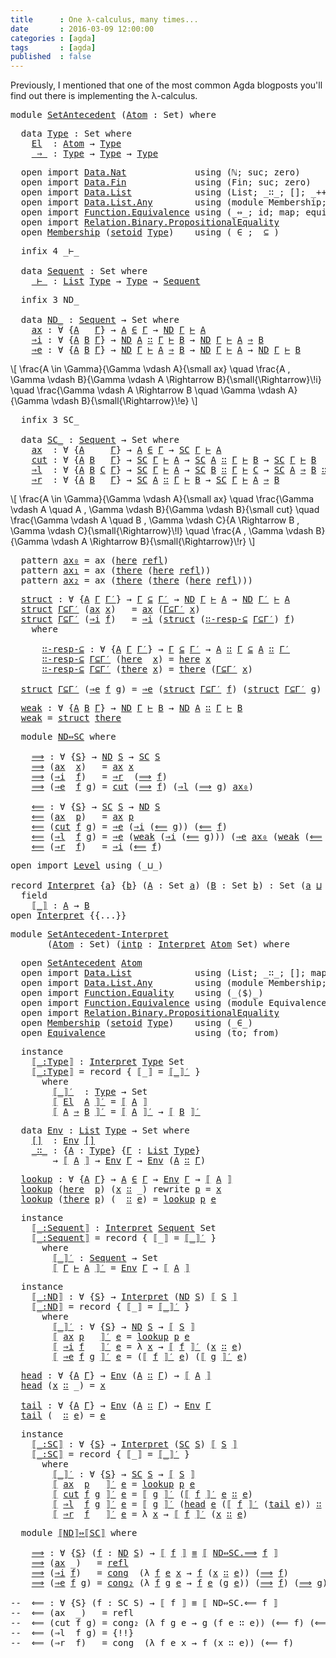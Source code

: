 ```yaml
---
title      : One λ-calculus, many times...
date       : 2016-03-09 12:00:00
categories : [agda]
tags       : [agda]
published  : false
---
```


Previously, I mentioned that one of the most common Agda blogposts
you'll find out there is implementing the λ-calculus.

<div style="display:none;">
<pre class="Agda"><a name="308" class="Keyword">module</a><a name="314"> </a><a name="315" href="#1" class="Module">2016-03-09-one-lambda-calculus,-many-times</a><a name="357"> </a><a name="358" class="Keyword">where</a></pre>
</div>


<pre class="Agda"><a name="397" class="Keyword">module</a><a name="403"> </a><a name="404" href="#404" class="Module">SetAntecedent</a><a name="417"> </a><a name="418" class="Symbol">(</a><a name="419" href="#419" class="Bound">Atom</a><a name="423"> </a><a name="424" class="Symbol">:</a><a name="425"> </a><a name="426" class="PrimitiveType">Set</a><a name="429" class="Symbol">)</a><a name="430"> </a><a name="431" class="Keyword">where</a></pre>

<pre class="Agda">  <a name="464" class="Keyword">data</a><a name="468"> </a><a name="469" href="#315" class="Module">Type</a><a name="473"> </a><a name="474" class="Symbol">:</a><a name="475"> </a><a name="476" class="PrimitiveType">Set</a><a name="479"> </a><a name="480" class="Keyword">where</a><a name="485">
    </a><a name="490" href="#490" class="InductiveConstructor">El</a><a name="492">  </a><a name="494" class="Symbol">:</a><a name="495"> </a><a name="496" href="#419" class="Bound">Atom</a><a name="500"> </a><a name="501" class="Symbol">→</a><a name="502"> </a><a name="503" href="#469" class="Datatype">Type</a><a name="507">
    </a><a name="512" href="#512" class="InductiveConstructor Operator">_⇒_</a><a name="515"> </a><a name="516" class="Symbol">:</a><a name="517"> </a><a name="518" href="#469" class="Datatype">Type</a><a name="522"> </a><a name="523" class="Symbol">→</a><a name="524"> </a><a name="525" href="#469" class="Datatype">Type</a><a name="529"> </a><a name="530" class="Symbol">→</a><a name="531"> </a><a name="532" href="#469" class="Datatype">Type</a></pre>


<pre class="Agda">  <a name="565" class="Keyword">open</a><a name="569"> </a><a name="570" class="Keyword">import</a><a name="576"> </a><a name="577" href="https://agda.github.io/agda-stdlib/Data.Nat.html#1" class="Module" target="_blank">Data.Nat</a><a name="585">             </a><a name="598" class="Keyword">using</a><a name="603"> </a><a name="604" class="Symbol">(</a><a name="605">ℕ</a><a name="606" class="Symbol">;</a><a name="607"> suc</a><a name="611" class="Symbol">;</a><a name="612"> zero</a><a name="617" class="Symbol">)</a><a name="618">
  </a><a name="621" class="Keyword">open</a><a name="625"> </a><a name="626" class="Keyword">import</a><a name="632"> </a><a name="633" href="https://agda.github.io/agda-stdlib/Data.Fin.html#1" class="Module" target="_blank">Data.Fin</a><a name="641">             </a><a name="654" class="Keyword">using</a><a name="659"> </a><a name="660" class="Symbol">(</a><a name="661">Fin</a><a name="664" class="Symbol">;</a><a name="665"> suc</a><a name="669" class="Symbol">;</a><a name="670"> zero</a><a name="675" class="Symbol">)</a><a name="676">
  </a><a name="679" class="Keyword">open</a><a name="683"> </a><a name="684" class="Keyword">import</a><a name="690"> </a><a name="691" href="https://agda.github.io/agda-stdlib/Data.List.html#1" class="Module" target="_blank">Data.List</a><a name="700">            </a><a name="712" class="Keyword">using</a><a name="717"> </a><a name="718" class="Symbol">(</a><a name="719">List</a><a name="723" class="Symbol">;</a><a name="724"> _∷_</a><a name="728" class="Symbol">;</a><a name="729"> []</a><a name="732" class="Symbol">;</a><a name="733"> _++_</a><a name="738" class="Symbol">)</a><a name="739">
  </a><a name="742" class="Keyword">open</a><a name="746"> </a><a name="747" class="Keyword">import</a><a name="753"> </a><a name="754" href="https://agda.github.io/agda-stdlib/Data.List.Any.html#1" class="Module" target="_blank">Data.List.Any</a><a name="767">        </a><a name="775" class="Keyword">using</a><a name="780"> </a><a name="781" class="Symbol">(</a><a name="782" class="Keyword">module</a><a name="788"> Membership</a><a name="799" class="Symbol">;</a><a name="800"> here</a><a name="805" class="Symbol">;</a><a name="806"> there</a><a name="812" class="Symbol">)</a><a name="813">
  </a><a name="816" class="Keyword">open</a><a name="820"> </a><a name="821" class="Keyword">import</a><a name="827"> </a><a name="828" href="https://agda.github.io/agda-stdlib/Function.Equivalence.html#1" class="Module" target="_blank">Function.Equivalence</a><a name="848"> </a><a name="849" class="Keyword">using</a><a name="854"> </a><a name="855" class="Symbol">(</a><a name="856">_⇔_</a><a name="859" class="Symbol">;</a><a name="860"> id</a><a name="863" class="Symbol">;</a><a name="864"> map</a><a name="868" class="Symbol">;</a><a name="869"> equivalence</a><a name="881" class="Symbol">)</a><a name="882">
  </a><a name="885" class="Keyword">open</a><a name="889"> </a><a name="890" class="Keyword">import</a><a name="896"> </a><a name="897" href="https://agda.github.io/agda-stdlib/Relation.Binary.PropositionalEquality.html#1" class="Module" target="_blank">Relation.Binary.PropositionalEquality</a><a name="934">
  </a><a name="937" class="Keyword">open</a><a name="941"> </a><a name="942" href="https://agda.github.io/agda-stdlib/Data.List.Any.html#2298" class="Module" target="_blank">Membership</a><a name="952"> </a><a name="953" class="Symbol">(</a><a name="954" href="https://agda.github.io/agda-stdlib/Relation.Binary.PropositionalEquality.html#1526" class="Function" target="_blank">setoid</a><a name="960"> </a><a name="961" href="#469" class="Datatype">Type</a><a name="965" class="Symbol">)</a><a name="966">    </a><a name="970" class="Keyword">using</a><a name="975"> </a><a name="976" class="Symbol">(</a><a name="977">_∈_</a><a name="980" class="Symbol">;</a><a name="981"> _⊆_</a><a name="985" class="Symbol">)</a></pre>


<pre class="Agda">  <a name="1015" class="Keyword">infix</a><a name="1020"> </a><a name="1021" class="Number">4</a><a name="1022"> _⊢_

  </a><a name="1030" class="Keyword">data</a><a name="1034"> </a><a name="1035" href="#315" class="Module">Sequent</a><a name="1042"> </a><a name="1043" class="Symbol">:</a><a name="1044"> </a><a name="1045" class="PrimitiveType">Set</a><a name="1048"> </a><a name="1049" class="Keyword">where</a><a name="1054">
    </a><a name="1059" href="#1059" class="InductiveConstructor Operator">_⊢_</a><a name="1062"> </a><a name="1063" class="Symbol">:</a><a name="1064"> </a><a name="1065" href="https://agda.github.io/agda-stdlib/Data.List.Base.html#669" class="Datatype" target="_blank">List</a><a name="1069"> </a><a name="1070" href="#469" class="Datatype">Type</a><a name="1074"> </a><a name="1075" class="Symbol">→</a><a name="1076"> </a><a name="1077" href="#469" class="Datatype">Type</a><a name="1081"> </a><a name="1082" class="Symbol">→</a><a name="1083"> </a><a name="1084" href="#1035" class="Datatype">Sequent</a></pre>

<pre class="Agda">  <a name="1119" class="Keyword">infix</a><a name="1124"> </a><a name="1125" class="Number">3</a><a name="1126"> ND_

  </a><a name="1134" class="Keyword">data</a><a name="1138"> </a><a name="1139" href="#315" class="Module">ND_</a><a name="1142"> </a><a name="1143" class="Symbol">:</a><a name="1144"> </a><a name="1145" href="#1035" class="Datatype">Sequent</a><a name="1152"> </a><a name="1153" class="Symbol">→</a><a name="1154"> </a><a name="1155" class="PrimitiveType">Set</a><a name="1158"> </a><a name="1159" class="Keyword">where</a><a name="1164">
    </a><a name="1169" href="#1169" class="InductiveConstructor">ax</a><a name="1171"> </a><a name="1172" class="Symbol">:</a><a name="1173"> </a><a name="1174" class="Symbol">∀</a><a name="1175"> </a><a name="1176" class="Symbol">{</a><a name="1177" href="#1177" class="Bound">A</a><a name="1178">   </a><a name="1181" href="#1181" class="Bound">Γ</a><a name="1182" class="Symbol">}</a><a name="1183"> </a><a name="1184" class="Symbol">→</a><a name="1185"> </a><a name="1186" href="#1177" class="Bound">A</a><a name="1187"> </a><a name="1188" href="https://agda.github.io/agda-stdlib/Data.List.Any.html#2920" class="Function Operator" target="_blank">∈</a><a name="1189"> </a><a name="1190" href="#1181" class="Bound">Γ</a><a name="1191"> </a><a name="1192" class="Symbol">→</a><a name="1193"> </a><a name="1194" href="#1139" class="Datatype Operator">ND</a><a name="1196"> </a><a name="1197" href="#1181" class="Bound">Γ</a><a name="1198"> </a><a name="1199" href="#1059" class="InductiveConstructor Operator">⊢</a><a name="1200"> </a><a name="1201" href="#1177" class="Bound">A</a><a name="1202">
    </a><a name="1207" href="#1207" class="InductiveConstructor">⇒i</a><a name="1209"> </a><a name="1210" class="Symbol">:</a><a name="1211"> </a><a name="1212" class="Symbol">∀</a><a name="1213"> </a><a name="1214" class="Symbol">{</a><a name="1215" href="#1215" class="Bound">A</a><a name="1216"> </a><a name="1217" href="#1217" class="Bound">B</a><a name="1218"> </a><a name="1219" href="#1219" class="Bound">Γ</a><a name="1220" class="Symbol">}</a><a name="1221"> </a><a name="1222" class="Symbol">→</a><a name="1223"> </a><a name="1224" href="#1139" class="Datatype Operator">ND</a><a name="1226"> </a><a name="1227" href="#1215" class="Bound">A</a><a name="1228"> </a><a name="1229" href="https://agda.github.io/agda-stdlib/Data.List.Base.html#721" class="InductiveConstructor Operator" target="_blank">∷</a><a name="1230"> </a><a name="1231" href="#1219" class="Bound">Γ</a><a name="1232"> </a><a name="1233" href="#1059" class="InductiveConstructor Operator">⊢</a><a name="1234"> </a><a name="1235" href="#1217" class="Bound">B</a><a name="1236"> </a><a name="1237" class="Symbol">→</a><a name="1238"> </a><a name="1239" href="#1139" class="Datatype Operator">ND</a><a name="1241"> </a><a name="1242" href="#1219" class="Bound">Γ</a><a name="1243"> </a><a name="1244" href="#1059" class="InductiveConstructor Operator">⊢</a><a name="1245"> </a><a name="1246" href="#1215" class="Bound">A</a><a name="1247"> </a><a name="1248" href="#512" class="InductiveConstructor Operator">⇒</a><a name="1249"> </a><a name="1250" href="#1217" class="Bound">B</a><a name="1251">
    </a><a name="1256" href="#1256" class="InductiveConstructor">⇒e</a><a name="1258"> </a><a name="1259" class="Symbol">:</a><a name="1260"> </a><a name="1261" class="Symbol">∀</a><a name="1262"> </a><a name="1263" class="Symbol">{</a><a name="1264" href="#1264" class="Bound">A</a><a name="1265"> </a><a name="1266" href="#1266" class="Bound">B</a><a name="1267"> </a><a name="1268" href="#1268" class="Bound">Γ</a><a name="1269" class="Symbol">}</a><a name="1270"> </a><a name="1271" class="Symbol">→</a><a name="1272"> </a><a name="1273" href="#1139" class="Datatype Operator">ND</a><a name="1275"> </a><a name="1276" href="#1268" class="Bound">Γ</a><a name="1277"> </a><a name="1278" href="#1059" class="InductiveConstructor Operator">⊢</a><a name="1279"> </a><a name="1280" href="#1264" class="Bound">A</a><a name="1281"> </a><a name="1282" href="#512" class="InductiveConstructor Operator">⇒</a><a name="1283"> </a><a name="1284" href="#1266" class="Bound">B</a><a name="1285"> </a><a name="1286" class="Symbol">→</a><a name="1287"> </a><a name="1288" href="#1139" class="Datatype Operator">ND</a><a name="1290"> </a><a name="1291" href="#1268" class="Bound">Γ</a><a name="1292"> </a><a name="1293" href="#1059" class="InductiveConstructor Operator">⊢</a><a name="1294"> </a><a name="1295" href="#1264" class="Bound">A</a><a name="1296"> </a><a name="1297" class="Symbol">→</a><a name="1298"> </a><a name="1299" href="#1139" class="Datatype Operator">ND</a><a name="1301"> </a><a name="1302" href="#1268" class="Bound">Γ</a><a name="1303"> </a><a name="1304" href="#1059" class="InductiveConstructor Operator">⊢</a><a name="1305"> </a><a name="1306" href="#1266" class="Bound">B</a></pre>

\\[
    \\frac{A \\in \\Gamma}{\\Gamma \\vdash A}{\\small ax}
    \\quad
    \\frac{A , \\Gamma \\vdash B}{\\Gamma \\vdash A \\Rightarrow B}{\\small{\\Rightarrow}\\!i}
    \\quad
    \\frac{\\Gamma \\vdash A \Rightarrow B \\quad \\Gamma \\vdash A}{\\Gamma \\vdash B}{\\small{\\Rightarrow}\\!e}
\\]

<pre class="Agda">  <a name="1634" class="Keyword">infix</a><a name="1639"> </a><a name="1640" class="Number">3</a><a name="1641"> SC_

  </a><a name="1649" class="Keyword">data</a><a name="1653"> </a><a name="1654" href="#315" class="Module">SC_</a><a name="1657"> </a><a name="1658" class="Symbol">:</a><a name="1659"> </a><a name="1660" href="#1035" class="Datatype">Sequent</a><a name="1667"> </a><a name="1668" class="Symbol">→</a><a name="1669"> </a><a name="1670" class="PrimitiveType">Set</a><a name="1673"> </a><a name="1674" class="Keyword">where</a><a name="1679">
    </a><a name="1684" href="#1684" class="InductiveConstructor">ax</a><a name="1686">  </a><a name="1688" class="Symbol">:</a><a name="1689"> </a><a name="1690" class="Symbol">∀</a><a name="1691"> </a><a name="1692" class="Symbol">{</a><a name="1693" href="#1693" class="Bound">A</a><a name="1694">     </a><a name="1699" href="#1699" class="Bound">Γ</a><a name="1700" class="Symbol">}</a><a name="1701"> </a><a name="1702" class="Symbol">→</a><a name="1703"> </a><a name="1704" href="#1693" class="Bound">A</a><a name="1705"> </a><a name="1706" href="https://agda.github.io/agda-stdlib/Data.List.Any.html#2920" class="Function Operator" target="_blank">∈</a><a name="1707"> </a><a name="1708" href="#1699" class="Bound">Γ</a><a name="1709"> </a><a name="1710" class="Symbol">→</a><a name="1711"> </a><a name="1712" href="#1654" class="Datatype Operator">SC</a><a name="1714"> </a><a name="1715" href="#1699" class="Bound">Γ</a><a name="1716"> </a><a name="1717" href="#1059" class="InductiveConstructor Operator">⊢</a><a name="1718"> </a><a name="1719" href="#1693" class="Bound">A</a><a name="1720">
    </a><a name="1725" href="#1725" class="InductiveConstructor">cut</a><a name="1728"> </a><a name="1729" class="Symbol">:</a><a name="1730"> </a><a name="1731" class="Symbol">∀</a><a name="1732"> </a><a name="1733" class="Symbol">{</a><a name="1734" href="#1734" class="Bound">A</a><a name="1735"> </a><a name="1736" href="#1736" class="Bound">B</a><a name="1737">   </a><a name="1740" href="#1740" class="Bound">Γ</a><a name="1741" class="Symbol">}</a><a name="1742"> </a><a name="1743" class="Symbol">→</a><a name="1744"> </a><a name="1745" href="#1654" class="Datatype Operator">SC</a><a name="1747"> </a><a name="1748" href="#1740" class="Bound">Γ</a><a name="1749"> </a><a name="1750" href="#1059" class="InductiveConstructor Operator">⊢</a><a name="1751"> </a><a name="1752" href="#1734" class="Bound">A</a><a name="1753"> </a><a name="1754" class="Symbol">→</a><a name="1755"> </a><a name="1756" href="#1654" class="Datatype Operator">SC</a><a name="1758"> </a><a name="1759" href="#1734" class="Bound">A</a><a name="1760"> </a><a name="1761" href="https://agda.github.io/agda-stdlib/Data.List.Base.html#721" class="InductiveConstructor Operator" target="_blank">∷</a><a name="1762"> </a><a name="1763" href="#1740" class="Bound">Γ</a><a name="1764"> </a><a name="1765" href="#1059" class="InductiveConstructor Operator">⊢</a><a name="1766"> </a><a name="1767" href="#1736" class="Bound">B</a><a name="1768"> </a><a name="1769" class="Symbol">→</a><a name="1770"> </a><a name="1771" href="#1654" class="Datatype Operator">SC</a><a name="1773"> </a><a name="1774" href="#1740" class="Bound">Γ</a><a name="1775"> </a><a name="1776" href="#1059" class="InductiveConstructor Operator">⊢</a><a name="1777"> </a><a name="1778" href="#1736" class="Bound">B</a><a name="1779">
    </a><a name="1784" href="#1784" class="InductiveConstructor">⇒l</a><a name="1786">  </a><a name="1788" class="Symbol">:</a><a name="1789"> </a><a name="1790" class="Symbol">∀</a><a name="1791"> </a><a name="1792" class="Symbol">{</a><a name="1793" href="#1793" class="Bound">A</a><a name="1794"> </a><a name="1795" href="#1795" class="Bound">B</a><a name="1796"> </a><a name="1797" href="#1797" class="Bound">C</a><a name="1798"> </a><a name="1799" href="#1799" class="Bound">Γ</a><a name="1800" class="Symbol">}</a><a name="1801"> </a><a name="1802" class="Symbol">→</a><a name="1803"> </a><a name="1804" href="#1654" class="Datatype Operator">SC</a><a name="1806"> </a><a name="1807" href="#1799" class="Bound">Γ</a><a name="1808"> </a><a name="1809" href="#1059" class="InductiveConstructor Operator">⊢</a><a name="1810"> </a><a name="1811" href="#1793" class="Bound">A</a><a name="1812"> </a><a name="1813" class="Symbol">→</a><a name="1814"> </a><a name="1815" href="#1654" class="Datatype Operator">SC</a><a name="1817"> </a><a name="1818" href="#1795" class="Bound">B</a><a name="1819"> </a><a name="1820" href="https://agda.github.io/agda-stdlib/Data.List.Base.html#721" class="InductiveConstructor Operator" target="_blank">∷</a><a name="1821"> </a><a name="1822" href="#1799" class="Bound">Γ</a><a name="1823"> </a><a name="1824" href="#1059" class="InductiveConstructor Operator">⊢</a><a name="1825"> </a><a name="1826" href="#1797" class="Bound">C</a><a name="1827"> </a><a name="1828" class="Symbol">→</a><a name="1829"> </a><a name="1830" href="#1654" class="Datatype Operator">SC</a><a name="1832"> </a><a name="1833" href="#1793" class="Bound">A</a><a name="1834"> </a><a name="1835" href="#512" class="InductiveConstructor Operator">⇒</a><a name="1836"> </a><a name="1837" href="#1795" class="Bound">B</a><a name="1838"> </a><a name="1839" href="https://agda.github.io/agda-stdlib/Data.List.Base.html#721" class="InductiveConstructor Operator" target="_blank">∷</a><a name="1840"> </a><a name="1841" href="#1799" class="Bound">Γ</a><a name="1842"> </a><a name="1843" href="#1059" class="InductiveConstructor Operator">⊢</a><a name="1844"> </a><a name="1845" href="#1797" class="Bound">C</a><a name="1846">
    </a><a name="1851" href="#1851" class="InductiveConstructor">⇒r</a><a name="1853">  </a><a name="1855" class="Symbol">:</a><a name="1856"> </a><a name="1857" class="Symbol">∀</a><a name="1858"> </a><a name="1859" class="Symbol">{</a><a name="1860" href="#1860" class="Bound">A</a><a name="1861"> </a><a name="1862" href="#1862" class="Bound">B</a><a name="1863">   </a><a name="1866" href="#1866" class="Bound">Γ</a><a name="1867" class="Symbol">}</a><a name="1868"> </a><a name="1869" class="Symbol">→</a><a name="1870"> </a><a name="1871" href="#1654" class="Datatype Operator">SC</a><a name="1873"> </a><a name="1874" href="#1860" class="Bound">A</a><a name="1875"> </a><a name="1876" href="https://agda.github.io/agda-stdlib/Data.List.Base.html#721" class="InductiveConstructor Operator" target="_blank">∷</a><a name="1877"> </a><a name="1878" href="#1866" class="Bound">Γ</a><a name="1879"> </a><a name="1880" href="#1059" class="InductiveConstructor Operator">⊢</a><a name="1881"> </a><a name="1882" href="#1862" class="Bound">B</a><a name="1883"> </a><a name="1884" class="Symbol">→</a><a name="1885"> </a><a name="1886" href="#1654" class="Datatype Operator">SC</a><a name="1888"> </a><a name="1889" href="#1866" class="Bound">Γ</a><a name="1890"> </a><a name="1891" href="#1059" class="InductiveConstructor Operator">⊢</a><a name="1892"> </a><a name="1893" href="#1860" class="Bound">A</a><a name="1894"> </a><a name="1895" href="#512" class="InductiveConstructor Operator">⇒</a><a name="1896"> </a><a name="1897" href="#1862" class="Bound">B</a></pre>

\\[
    \\frac{A \\in \\Gamma}{\\Gamma \\vdash A}{\\small ax}
    \\quad
    \\frac{\\Gamma \\vdash A \\quad A , \\Gamma \\vdash B}{\\Gamma \\vdash B}{\\small cut}
    \\quad
    \\frac{\\Gamma \\vdash A \\quad B , \\Gamma \\vdash C}{A \\Rightarrow  B , \\Gamma \\vdash C}{\\small{\\Rightarrow}\\!l}
    \\quad
    \\frac{A , \\Gamma \\vdash B}{\\Gamma \\vdash A \\Rightarrow B}{\\small{\\Rightarrow}\\!r}
\\]

<pre class="Agda">  <a name="2337" class="Keyword">pattern</a><a name="2344"> </a><a name="2345" href="#2345" class="InductiveConstructor">ax₀</a><a name="2348"> </a><a name="2349" class="Symbol">=</a><a name="2350"> </a><a name="2351" class="InductiveConstructor">ax</a><a name="2353"> </a><a name="2354" class="Symbol">(</a><a name="2355" href="https://agda.github.io/agda-stdlib/Data.List.Any.html#1174" class="InductiveConstructor" target="_blank">here</a><a name="2359"> </a><a name="2360" href="https://agda.github.io/agda-stdlib/Relation.Binary.Core.html#4547" class="InductiveConstructor" target="_blank">refl</a><a name="2364" class="Symbol">)</a><a name="2365">
  </a><a name="2368" class="Keyword">pattern</a><a name="2375"> </a><a name="2376" href="#2376" class="InductiveConstructor">ax₁</a><a name="2379"> </a><a name="2380" class="Symbol">=</a><a name="2381"> </a><a name="2382" class="InductiveConstructor">ax</a><a name="2384"> </a><a name="2385" class="Symbol">(</a><a name="2386" href="https://agda.github.io/agda-stdlib/Data.List.Any.html#1227" class="InductiveConstructor" target="_blank">there</a><a name="2391"> </a><a name="2392" class="Symbol">(</a><a name="2393" href="https://agda.github.io/agda-stdlib/Data.List.Any.html#1174" class="InductiveConstructor" target="_blank">here</a><a name="2397"> </a><a name="2398" href="https://agda.github.io/agda-stdlib/Relation.Binary.Core.html#4547" class="InductiveConstructor" target="_blank">refl</a><a name="2402" class="Symbol">))</a><a name="2404">
  </a><a name="2407" class="Keyword">pattern</a><a name="2414"> </a><a name="2415" href="#2415" class="InductiveConstructor">ax₂</a><a name="2418"> </a><a name="2419" class="Symbol">=</a><a name="2420"> </a><a name="2421" class="InductiveConstructor">ax</a><a name="2423"> </a><a name="2424" class="Symbol">(</a><a name="2425" href="https://agda.github.io/agda-stdlib/Data.List.Any.html#1227" class="InductiveConstructor" target="_blank">there</a><a name="2430"> </a><a name="2431" class="Symbol">(</a><a name="2432" href="https://agda.github.io/agda-stdlib/Data.List.Any.html#1227" class="InductiveConstructor" target="_blank">there</a><a name="2437"> </a><a name="2438" class="Symbol">(</a><a name="2439" href="https://agda.github.io/agda-stdlib/Data.List.Any.html#1174" class="InductiveConstructor" target="_blank">here</a><a name="2443"> </a><a name="2444" href="https://agda.github.io/agda-stdlib/Relation.Binary.Core.html#4547" class="InductiveConstructor" target="_blank">refl</a><a name="2448" class="Symbol">)))</a></pre>

<pre class="Agda">  <a name="2504" href="#2504" class="Function">struct</a><a name="2510"> </a><a name="2511" class="Symbol">:</a><a name="2512"> </a><a name="2513" class="Symbol">∀</a><a name="2514"> </a><a name="2515" class="Symbol">{</a><a name="2516" href="#2516" class="Bound">A</a><a name="2517"> </a><a name="2518" href="#2518" class="Bound">Γ</a><a name="2519"> </a><a name="2520" href="#2520" class="Bound">Γ′</a><a name="2522" class="Symbol">}</a><a name="2523"> </a><a name="2524" class="Symbol">→</a><a name="2525"> </a><a name="2526" href="#2518" class="Bound">Γ</a><a name="2527"> </a><a name="2528" href="https://agda.github.io/agda-stdlib/Data.List.Any.html#3056" class="Function Operator" target="_blank">⊆</a><a name="2529"> </a><a name="2530" href="#2520" class="Bound">Γ′</a><a name="2532"> </a><a name="2533" class="Symbol">→</a><a name="2534"> </a><a name="2535" href="#1139" class="Datatype Operator">ND</a><a name="2537"> </a><a name="2538" href="#2518" class="Bound">Γ</a><a name="2539"> </a><a name="2540" href="#1059" class="InductiveConstructor Operator">⊢</a><a name="2541"> </a><a name="2542" href="#2516" class="Bound">A</a><a name="2543"> </a><a name="2544" class="Symbol">→</a><a name="2545"> </a><a name="2546" href="#1139" class="Datatype Operator">ND</a><a name="2548"> </a><a name="2549" href="#2520" class="Bound">Γ′</a><a name="2551"> </a><a name="2552" href="#1059" class="InductiveConstructor Operator">⊢</a><a name="2553"> </a><a name="2554" href="#2516" class="Bound">A</a><a name="2555">
  </a><a name="2558" href="#2504" class="Function">struct</a><a name="2564"> </a><a name="2565" href="#2565" class="Bound">Γ⊆Γ′</a><a name="2569"> </a><a name="2570" class="Symbol">(</a><a name="2571" href="#1169" class="InductiveConstructor">ax</a><a name="2573"> </a><a name="2574" href="#2574" class="Bound">x</a><a name="2575" class="Symbol">)</a><a name="2576">   </a><a name="2579" class="Symbol">=</a><a name="2580"> </a><a name="2581" href="#1169" class="InductiveConstructor">ax</a><a name="2583"> </a><a name="2584" class="Symbol">(</a><a name="2585" href="#2565" class="Bound">Γ⊆Γ′</a><a name="2589"> </a><a name="2590" href="#2574" class="Bound">x</a><a name="2591" class="Symbol">)</a><a name="2592">
  </a><a name="2595" href="#2504" class="Function">struct</a><a name="2601"> </a><a name="2602" href="#2602" class="Bound">Γ⊆Γ′</a><a name="2606"> </a><a name="2607" class="Symbol">(</a><a name="2608" href="#1207" class="InductiveConstructor">⇒i</a><a name="2610"> </a><a name="2611" href="#2611" class="Bound">f</a><a name="2612" class="Symbol">)</a><a name="2613">   </a><a name="2616" class="Symbol">=</a><a name="2617"> </a><a name="2618" href="#1207" class="InductiveConstructor">⇒i</a><a name="2620"> </a><a name="2621" class="Symbol">(</a><a name="2622" href="#2504" class="Function">struct</a><a name="2628"> </a><a name="2629" class="Symbol">(</a><a name="2630" href="#2665" class="Function">∷-resp-⊆</a><a name="2638"> </a><a name="2639" href="#2602" class="Bound">Γ⊆Γ′</a><a name="2643" class="Symbol">)</a><a name="2644"> </a><a name="2645" href="#2611" class="Bound">f</a><a name="2646" class="Symbol">)</a><a name="2647">
    </a><a name="2652" class="Keyword">where</a><a name="2657">

      </a><a name="2665" href="#2665" class="Function">∷-resp-⊆</a><a name="2673"> </a><a name="2674" class="Symbol">:</a><a name="2675"> </a><a name="2676" class="Symbol">∀</a><a name="2677"> </a><a name="2678" class="Symbol">{</a><a name="2679" href="#2679" class="Bound">A</a><a name="2680"> </a><a name="2681" href="#2681" class="Bound">Γ</a><a name="2682"> </a><a name="2683" href="#2683" class="Bound">Γ′</a><a name="2685" class="Symbol">}</a><a name="2686"> </a><a name="2687" class="Symbol">→</a><a name="2688"> </a><a name="2689" href="#2681" class="Bound">Γ</a><a name="2690"> </a><a name="2691" href="https://agda.github.io/agda-stdlib/Data.List.Any.html#3056" class="Function Operator" target="_blank">⊆</a><a name="2692"> </a><a name="2693" href="#2683" class="Bound">Γ′</a><a name="2695"> </a><a name="2696" class="Symbol">→</a><a name="2697"> </a><a name="2698" href="#2679" class="Bound">A</a><a name="2699"> </a><a name="2700" href="https://agda.github.io/agda-stdlib/Data.List.Base.html#721" class="InductiveConstructor Operator" target="_blank">∷</a><a name="2701"> </a><a name="2702" href="#2681" class="Bound">Γ</a><a name="2703"> </a><a name="2704" href="https://agda.github.io/agda-stdlib/Data.List.Any.html#3056" class="Function Operator" target="_blank">⊆</a><a name="2705"> </a><a name="2706" href="#2679" class="Bound">A</a><a name="2707"> </a><a name="2708" href="https://agda.github.io/agda-stdlib/Data.List.Base.html#721" class="InductiveConstructor Operator" target="_blank">∷</a><a name="2709"> </a><a name="2710" href="#2683" class="Bound">Γ′</a><a name="2712">
      </a><a name="2719" href="#2665" class="Function">∷-resp-⊆</a><a name="2727"> </a><a name="2728" href="#2728" class="Bound">Γ⊆Γ′</a><a name="2732"> </a><a name="2733" class="Symbol">(</a><a name="2734" href="https://agda.github.io/agda-stdlib/Data.List.Any.html#1174" class="InductiveConstructor" target="_blank">here</a><a name="2738">  </a><a name="2740" href="#2740" class="Bound">x</a><a name="2741" class="Symbol">)</a><a name="2742"> </a><a name="2743" class="Symbol">=</a><a name="2744"> </a><a name="2745" href="https://agda.github.io/agda-stdlib/Data.List.Any.html#1174" class="InductiveConstructor" target="_blank">here</a><a name="2749"> </a><a name="2750" href="#2740" class="Bound">x</a><a name="2751">
      </a><a name="2758" href="#2665" class="Function">∷-resp-⊆</a><a name="2766"> </a><a name="2767" href="#2767" class="Bound">Γ⊆Γ′</a><a name="2771"> </a><a name="2772" class="Symbol">(</a><a name="2773" href="https://agda.github.io/agda-stdlib/Data.List.Any.html#1227" class="InductiveConstructor" target="_blank">there</a><a name="2778"> </a><a name="2779" href="#2779" class="Bound">x</a><a name="2780" class="Symbol">)</a><a name="2781"> </a><a name="2782" class="Symbol">=</a><a name="2783"> </a><a name="2784" href="https://agda.github.io/agda-stdlib/Data.List.Any.html#1227" class="InductiveConstructor" target="_blank">there</a><a name="2789"> </a><a name="2790" class="Symbol">(</a><a name="2791" href="#2767" class="Bound">Γ⊆Γ′</a><a name="2795"> </a><a name="2796" href="#2779" class="Bound">x</a><a name="2797" class="Symbol">)</a><a name="2798">

  </a><a name="2802" href="#2504" class="Function">struct</a><a name="2808"> </a><a name="2809" href="#2809" class="Bound">Γ⊆Γ′</a><a name="2813"> </a><a name="2814" class="Symbol">(</a><a name="2815" href="#1256" class="InductiveConstructor">⇒e</a><a name="2817"> </a><a name="2818" href="#2818" class="Bound">f</a><a name="2819"> </a><a name="2820" href="#2820" class="Bound">g</a><a name="2821" class="Symbol">)</a><a name="2822"> </a><a name="2823" class="Symbol">=</a><a name="2824"> </a><a name="2825" href="#1256" class="InductiveConstructor">⇒e</a><a name="2827"> </a><a name="2828" class="Symbol">(</a><a name="2829" href="#2504" class="Function">struct</a><a name="2835"> </a><a name="2836" href="#2809" class="Bound">Γ⊆Γ′</a><a name="2840"> </a><a name="2841" href="#2818" class="Bound">f</a><a name="2842" class="Symbol">)</a><a name="2843"> </a><a name="2844" class="Symbol">(</a><a name="2845" href="#2504" class="Function">struct</a><a name="2851"> </a><a name="2852" href="#2809" class="Bound">Γ⊆Γ′</a><a name="2856"> </a><a name="2857" href="#2820" class="Bound">g</a><a name="2858" class="Symbol">)</a></pre>

<pre class="Agda">  <a name="2887" href="#2887" class="Function">weak</a><a name="2891"> </a><a name="2892" class="Symbol">:</a><a name="2893"> </a><a name="2894" class="Symbol">∀</a><a name="2895"> </a><a name="2896" class="Symbol">{</a><a name="2897" href="#2897" class="Bound">A</a><a name="2898"> </a><a name="2899" href="#2899" class="Bound">B</a><a name="2900"> </a><a name="2901" href="#2901" class="Bound">Γ</a><a name="2902" class="Symbol">}</a><a name="2903"> </a><a name="2904" class="Symbol">→</a><a name="2905"> </a><a name="2906" href="#1139" class="Datatype Operator">ND</a><a name="2908"> </a><a name="2909" href="#2901" class="Bound">Γ</a><a name="2910"> </a><a name="2911" href="#1059" class="InductiveConstructor Operator">⊢</a><a name="2912"> </a><a name="2913" href="#2899" class="Bound">B</a><a name="2914"> </a><a name="2915" class="Symbol">→</a><a name="2916"> </a><a name="2917" href="#1139" class="Datatype Operator">ND</a><a name="2919"> </a><a name="2920" href="#2897" class="Bound">A</a><a name="2921"> </a><a name="2922" href="https://agda.github.io/agda-stdlib/Data.List.Base.html#721" class="InductiveConstructor Operator" target="_blank">∷</a><a name="2923"> </a><a name="2924" href="#2901" class="Bound">Γ</a><a name="2925"> </a><a name="2926" href="#1059" class="InductiveConstructor Operator">⊢</a><a name="2927"> </a><a name="2928" href="#2899" class="Bound">B</a><a name="2929">
  </a><a name="2932" href="#2887" class="Function">weak</a><a name="2936"> </a><a name="2937" class="Symbol">=</a><a name="2938"> </a><a name="2939" href="#2504" class="Function">struct</a><a name="2945"> </a><a name="2946" href="https://agda.github.io/agda-stdlib/Data.List.Any.html#1227" class="InductiveConstructor" target="_blank">there</a></pre>

<pre class="Agda">  <a name="2979" class="Keyword">module</a><a name="2985"> </a><a name="2986" href="#2986" class="Module">ND⇔SC</a><a name="2991"> </a><a name="2992" class="Keyword">where</a><a name="2997">

    </a><a name="3003" href="#3003" class="Function">⟹</a><a name="3004"> </a><a name="3005" class="Symbol">:</a><a name="3006"> </a><a name="3007" class="Symbol">∀</a><a name="3008"> </a><a name="3009" class="Symbol">{</a><a name="3010" href="#3010" class="Bound">S</a><a name="3011" class="Symbol">}</a><a name="3012"> </a><a name="3013" class="Symbol">→</a><a name="3014"> </a><a name="3015" href="#1139" class="Datatype Operator">ND</a><a name="3017"> </a><a name="3018" href="#3010" class="Bound">S</a><a name="3019"> </a><a name="3020" class="Symbol">→</a><a name="3021"> </a><a name="3022" href="#1654" class="Datatype Operator">SC</a><a name="3024"> </a><a name="3025" href="#3010" class="Bound">S</a><a name="3026">
    </a><a name="3031" href="#3003" class="Function">⟹</a><a name="3032"> </a><a name="3033" class="Symbol">(</a><a name="3034" href="#1169" class="InductiveConstructor">ax</a><a name="3036">  </a><a name="3038" href="#3038" class="Bound">x</a><a name="3039" class="Symbol">)</a><a name="3040">   </a><a name="3043" class="Symbol">=</a><a name="3044"> </a><a name="3045" href="#1684" class="InductiveConstructor">ax</a><a name="3047"> </a><a name="3048" href="#3038" class="Bound">x</a><a name="3049">
    </a><a name="3054" href="#3003" class="Function">⟹</a><a name="3055"> </a><a name="3056" class="Symbol">(</a><a name="3057" href="#1207" class="InductiveConstructor">⇒i</a><a name="3059">  </a><a name="3061" href="#3061" class="Bound">f</a><a name="3062" class="Symbol">)</a><a name="3063">   </a><a name="3066" class="Symbol">=</a><a name="3067"> </a><a name="3068" href="#1851" class="InductiveConstructor">⇒r</a><a name="3070">  </a><a name="3072" class="Symbol">(</a><a name="3073" href="#3003" class="Function">⟹</a><a name="3074"> </a><a name="3075" href="#3061" class="Bound">f</a><a name="3076" class="Symbol">)</a><a name="3077">
    </a><a name="3082" href="#3003" class="Function">⟹</a><a name="3083"> </a><a name="3084" class="Symbol">(</a><a name="3085" href="#1256" class="InductiveConstructor">⇒e</a><a name="3087">  </a><a name="3089" href="#3089" class="Bound">f</a><a name="3090"> </a><a name="3091" href="#3091" class="Bound">g</a><a name="3092" class="Symbol">)</a><a name="3093"> </a><a name="3094" class="Symbol">=</a><a name="3095"> </a><a name="3096" href="#1725" class="InductiveConstructor">cut</a><a name="3099"> </a><a name="3100" class="Symbol">(</a><a name="3101" href="#3003" class="Function">⟹</a><a name="3102"> </a><a name="3103" href="#3089" class="Bound">f</a><a name="3104" class="Symbol">)</a><a name="3105"> </a><a name="3106" class="Symbol">(</a><a name="3107" href="#1784" class="InductiveConstructor">⇒l</a><a name="3109"> </a><a name="3110" class="Symbol">(</a><a name="3111" href="#3003" class="Function">⟹</a><a name="3112"> </a><a name="3113" href="#3091" class="Bound">g</a><a name="3114" class="Symbol">)</a><a name="3115"> </a><a name="3116" href="#2345" class="InductiveConstructor">ax₀</a><a name="3119" class="Symbol">)</a><a name="3120">

    </a><a name="3126" href="#3126" class="Function">⟸</a><a name="3127"> </a><a name="3128" class="Symbol">:</a><a name="3129"> </a><a name="3130" class="Symbol">∀</a><a name="3131"> </a><a name="3132" class="Symbol">{</a><a name="3133" href="#3133" class="Bound">S</a><a name="3134" class="Symbol">}</a><a name="3135"> </a><a name="3136" class="Symbol">→</a><a name="3137"> </a><a name="3138" href="#1654" class="Datatype Operator">SC</a><a name="3140"> </a><a name="3141" href="#3133" class="Bound">S</a><a name="3142"> </a><a name="3143" class="Symbol">→</a><a name="3144"> </a><a name="3145" href="#1139" class="Datatype Operator">ND</a><a name="3147"> </a><a name="3148" href="#3133" class="Bound">S</a><a name="3149">
    </a><a name="3154" href="#3126" class="Function">⟸</a><a name="3155"> </a><a name="3156" class="Symbol">(</a><a name="3157" href="#1684" class="InductiveConstructor">ax</a><a name="3159">  </a><a name="3161" href="#3161" class="Bound">p</a><a name="3162" class="Symbol">)</a><a name="3163">   </a><a name="3166" class="Symbol">=</a><a name="3167"> </a><a name="3168" href="#1169" class="InductiveConstructor">ax</a><a name="3170"> </a><a name="3171" href="#3161" class="Bound">p</a><a name="3172">
    </a><a name="3177" href="#3126" class="Function">⟸</a><a name="3178"> </a><a name="3179" class="Symbol">(</a><a name="3180" href="#1725" class="InductiveConstructor">cut</a><a name="3183"> </a><a name="3184" href="#3184" class="Bound">f</a><a name="3185"> </a><a name="3186" href="#3186" class="Bound">g</a><a name="3187" class="Symbol">)</a><a name="3188"> </a><a name="3189" class="Symbol">=</a><a name="3190"> </a><a name="3191" href="#1256" class="InductiveConstructor">⇒e</a><a name="3193"> </a><a name="3194" class="Symbol">(</a><a name="3195" href="#1207" class="InductiveConstructor">⇒i</a><a name="3197"> </a><a name="3198" class="Symbol">(</a><a name="3199" href="#3126" class="Function">⟸</a><a name="3200"> </a><a name="3201" href="#3186" class="Bound">g</a><a name="3202" class="Symbol">))</a><a name="3204"> </a><a name="3205" class="Symbol">(</a><a name="3206" href="#3126" class="Function">⟸</a><a name="3207"> </a><a name="3208" href="#3184" class="Bound">f</a><a name="3209" class="Symbol">)</a><a name="3210">
    </a><a name="3215" href="#3126" class="Function">⟸</a><a name="3216"> </a><a name="3217" class="Symbol">(</a><a name="3218" href="#1784" class="InductiveConstructor">⇒l</a><a name="3220">  </a><a name="3222" href="#3222" class="Bound">f</a><a name="3223"> </a><a name="3224" href="#3224" class="Bound">g</a><a name="3225" class="Symbol">)</a><a name="3226"> </a><a name="3227" class="Symbol">=</a><a name="3228"> </a><a name="3229" href="#1256" class="InductiveConstructor">⇒e</a><a name="3231"> </a><a name="3232" class="Symbol">(</a><a name="3233" href="#2887" class="Function">weak</a><a name="3237"> </a><a name="3238" class="Symbol">(</a><a name="3239" href="#1207" class="InductiveConstructor">⇒i</a><a name="3241"> </a><a name="3242" class="Symbol">(</a><a name="3243" href="#3126" class="Function">⟸</a><a name="3244"> </a><a name="3245" href="#3224" class="Bound">g</a><a name="3246" class="Symbol">)))</a><a name="3249"> </a><a name="3250" class="Symbol">(</a><a name="3251" href="#1256" class="InductiveConstructor">⇒e</a><a name="3253"> </a><a name="3254" href="#2345" class="InductiveConstructor">ax₀</a><a name="3257"> </a><a name="3258" class="Symbol">(</a><a name="3259" href="#2887" class="Function">weak</a><a name="3263"> </a><a name="3264" class="Symbol">(</a><a name="3265" href="#3126" class="Function">⟸</a><a name="3266"> </a><a name="3267" href="#3222" class="Bound">f</a><a name="3268" class="Symbol">)))</a><a name="3271">
    </a><a name="3276" href="#3126" class="Function">⟸</a><a name="3277"> </a><a name="3278" class="Symbol">(</a><a name="3279" href="#1851" class="InductiveConstructor">⇒r</a><a name="3281">  </a><a name="3283" href="#3283" class="Bound">f</a><a name="3284" class="Symbol">)</a><a name="3285">   </a><a name="3288" class="Symbol">=</a><a name="3289"> </a><a name="3290" href="#1207" class="InductiveConstructor">⇒i</a><a name="3292"> </a><a name="3293" class="Symbol">(</a><a name="3294" href="#3126" class="Function">⟸</a><a name="3295"> </a><a name="3296" href="#3283" class="Bound">f</a><a name="3297" class="Symbol">)</a></pre>

<pre class="Agda"><a name="3324" class="Keyword">open</a><a name="3328"> </a><a name="3329" class="Keyword">import</a><a name="3335"> </a><a name="3336" href="https://agda.github.io/agda-stdlib/Level.html#1" class="Module" target="_blank">Level</a><a name="3341"> </a><a name="3342" class="Keyword">using</a><a name="3347"> </a><a name="3348" class="Symbol">(</a><a name="3349">_⊔_</a><a name="3352" class="Symbol">)</a><a name="3353">

</a><a name="3355" class="Keyword">record</a><a name="3361"> </a><a name="3362" href="#3362" class="Record">Interpret</a><a name="3371"> </a><a name="3372" class="Symbol">{</a><a name="3373" href="#3373" class="Bound">a</a><a name="3374" class="Symbol">}</a><a name="3375"> </a><a name="3376" class="Symbol">{</a><a name="3377" href="#3377" class="Bound">b</a><a name="3378" class="Symbol">}</a><a name="3379"> </a><a name="3380" class="Symbol">(</a><a name="3381" href="#3381" class="Bound">A</a><a name="3382"> </a><a name="3383" class="Symbol">:</a><a name="3384"> </a><a name="3385" class="PrimitiveType">Set</a><a name="3388"> </a><a name="3389" href="#3373" class="Bound">a</a><a name="3390" class="Symbol">)</a><a name="3391"> </a><a name="3392" class="Symbol">(</a><a name="3393" href="#3393" class="Bound">B</a><a name="3394"> </a><a name="3395" class="Symbol">:</a><a name="3396"> </a><a name="3397" class="PrimitiveType">Set</a><a name="3400"> </a><a name="3401" href="#3377" class="Bound">b</a><a name="3402" class="Symbol">)</a><a name="3403"> </a><a name="3404" class="Symbol">:</a><a name="3405"> </a><a name="3406" class="PrimitiveType">Set</a><a name="3409"> </a><a name="3410" class="Symbol">(</a><a name="3411" href="#3373" class="Bound">a</a><a name="3412"> </a><a name="3413" href="https://agda.github.io/agda-stdlib/Agda.Primitive.html#626" class="Primitive Operator" target="_blank">⊔</a><a name="3414"> </a><a name="3415" href="#3377" class="Bound">b</a><a name="3416" class="Symbol">)</a><a name="3417"> </a><a name="3418" class="Keyword">where</a><a name="3423">
  </a><a name="3426" class="Keyword">field</a><a name="3431">
    </a><a name="3436" href="#3436" class="Field Operator">⟦_⟧</a><a name="3439"> </a><a name="3440" class="Symbol">:</a><a name="3441"> </a><a name="3442" href="#3381" class="Bound">A</a><a name="3443"> </a><a name="3444" class="Symbol">→</a><a name="3445"> </a><a name="3446" href="#3393" class="Bound">B</a><a name="3447">
</a><a name="3448" class="Keyword">open</a><a name="3452"> </a><a name="3453" href="#3362" class="Module">Interpret</a><a name="3462"> </a><a name="3463" class="Symbol">{{...}}</a></pre>

<pre class="Agda"><a name="3496" class="Keyword">module</a><a name="3502"> </a><a name="3503" href="#3503" class="Module">SetAntecedent-Interpret</a><a name="3526">
       </a><a name="3534" class="Symbol">(</a><a name="3535" href="#3535" class="Bound">Atom</a><a name="3539"> </a><a name="3540" class="Symbol">:</a><a name="3541"> </a><a name="3542" class="PrimitiveType">Set</a><a name="3545" class="Symbol">)</a><a name="3546"> </a><a name="3547" class="Symbol">(</a><a name="3548" href="#3548" class="Bound">intp</a><a name="3552"> </a><a name="3553" class="Symbol">:</a><a name="3554"> </a><a name="3555" href="#3362" class="Record">Interpret</a><a name="3564"> </a><a name="3565" href="#3535" class="Bound">Atom</a><a name="3569"> </a><a name="3570" class="PrimitiveType">Set</a><a name="3573" class="Symbol">)</a><a name="3574"> </a><a name="3575" class="Keyword">where</a></pre>

<pre class="Agda">  <a name="3608" class="Keyword">open</a><a name="3612"> </a><a name="3613" href="#404" class="Module">SetAntecedent</a><a name="3626"> </a><a name="3627" href="#3535" class="Bound">Atom</a><a name="3631">
  </a><a name="3634" class="Keyword">open</a><a name="3638"> </a><a name="3639" class="Keyword">import</a><a name="3645"> </a><a name="3646" href="https://agda.github.io/agda-stdlib/Data.List.html#1" class="Module" target="_blank">Data.List</a><a name="3655">            </a><a name="3667" class="Keyword">using</a><a name="3672"> </a><a name="3673" class="Symbol">(</a><a name="3674">List</a><a name="3678" class="Symbol">;</a><a name="3679"> _∷_</a><a name="3683" class="Symbol">;</a><a name="3684"> []</a><a name="3687" class="Symbol">;</a><a name="3688"> map</a><a name="3692" class="Symbol">)</a><a name="3693">
  </a><a name="3696" class="Keyword">open</a><a name="3700"> </a><a name="3701" class="Keyword">import</a><a name="3707"> </a><a name="3708" href="https://agda.github.io/agda-stdlib/Data.List.Any.html#1" class="Module" target="_blank">Data.List.Any</a><a name="3721">        </a><a name="3729" class="Keyword">using</a><a name="3734"> </a><a name="3735" class="Symbol">(</a><a name="3736" class="Keyword">module</a><a name="3742"> Membership</a><a name="3753" class="Symbol">;</a><a name="3754"> here</a><a name="3759" class="Symbol">;</a><a name="3760"> there</a><a name="3766" class="Symbol">)</a><a name="3767">
  </a><a name="3770" class="Keyword">open</a><a name="3774"> </a><a name="3775" class="Keyword">import</a><a name="3781"> </a><a name="3782" href="https://agda.github.io/agda-stdlib/Function.Equality.html#1" class="Module" target="_blank">Function.Equality</a><a name="3799">    </a><a name="3803" class="Keyword">using</a><a name="3808"> </a><a name="3809" class="Symbol">(</a><a name="3810">_⟨$⟩_</a><a name="3815" class="Symbol">)</a><a name="3816">
  </a><a name="3819" class="Keyword">open</a><a name="3823"> </a><a name="3824" class="Keyword">import</a><a name="3830"> </a><a name="3831" href="https://agda.github.io/agda-stdlib/Function.Equivalence.html#1" class="Module" target="_blank">Function.Equivalence</a><a name="3851"> </a><a name="3852" class="Keyword">using</a><a name="3857"> </a><a name="3858" class="Symbol">(</a><a name="3859" class="Keyword">module</a><a name="3865"> Equivalence</a><a name="3877" class="Symbol">)</a><a name="3878">
  </a><a name="3881" class="Keyword">open</a><a name="3885"> </a><a name="3886" class="Keyword">import</a><a name="3892"> </a><a name="3893" href="https://agda.github.io/agda-stdlib/Relation.Binary.PropositionalEquality.html#1" class="Module" target="_blank">Relation.Binary.PropositionalEquality</a><a name="3930">
  </a><a name="3933" class="Keyword">open</a><a name="3937"> </a><a name="3938" href="https://agda.github.io/agda-stdlib/Data.List.Any.html#2298" class="Module" target="_blank">Membership</a><a name="3948"> </a><a name="3949" class="Symbol">(</a><a name="3950" href="https://agda.github.io/agda-stdlib/Relation.Binary.PropositionalEquality.html#1526" class="Function" target="_blank">setoid</a><a name="3956"> </a><a name="3957" href="#469" class="Datatype">Type</a><a name="3961" class="Symbol">)</a><a name="3962">    </a><a name="3966" class="Keyword">using</a><a name="3971"> </a><a name="3972" class="Symbol">(</a><a name="3973">_∈_</a><a name="3976" class="Symbol">)</a><a name="3977">
  </a><a name="3980" class="Keyword">open</a><a name="3984"> </a><a name="3985" href="https://agda.github.io/agda-stdlib/Function.Equivalence.html#488" class="Module" target="_blank">Equivalence</a><a name="3996">                 </a><a name="4013" class="Keyword">using</a><a name="4018"> </a><a name="4019" class="Symbol">(</a><a name="4020">to</a><a name="4022" class="Symbol">;</a><a name="4023"> from</a><a name="4028" class="Symbol">)</a></pre>

<pre class="Agda">  <a name="4057" class="Keyword">instance</a><a name="4065">
    </a><a name="4070" href="#4070" class="Function Operator">⟦_:Type⟧</a><a name="4078"> </a><a name="4079" class="Symbol">:</a><a name="4080"> </a><a name="4081" href="#3362" class="Record">Interpret</a><a name="4090"> </a><a name="4091" href="#469" class="Datatype">Type</a><a name="4095"> </a><a name="4096" class="PrimitiveType">Set</a><a name="4099">
    </a><a name="4104" href="#4070" class="Function Operator">⟦_:Type⟧</a><a name="4112"> </a><a name="4113" class="Symbol">=</a><a name="4114"> </a><a name="4115" class="Keyword">record</a><a name="4121"> </a><a name="4122" class="Symbol">{</a><a name="4123"> </a><a name="4124" class="Field Operator">⟦_⟧</a><a name="4127"> </a><a name="4128" class="Symbol">=</a><a name="4129"> </a><a name="4130" href="#4157" class="Function Operator">⟦_⟧′</a><a name="4134"> </a><a name="4135" class="Symbol">}</a><a name="4136">
      </a><a name="4143" class="Keyword">where</a><a name="4148">
        </a><a name="4157" href="#4157" class="Function Operator">⟦_⟧′</a><a name="4161">  </a><a name="4163" class="Symbol">:</a><a name="4164"> </a><a name="4165" href="#469" class="Datatype">Type</a><a name="4169"> </a><a name="4170" class="Symbol">→</a><a name="4171"> </a><a name="4172" class="PrimitiveType">Set</a><a name="4175">
        </a><a name="4184" href="#4157" class="Function Operator">⟦</a><a name="4185"> </a><a name="4186" href="#490" class="InductiveConstructor">El</a><a name="4188">  </a><a name="4190" href="#4190" class="Bound">A</a><a name="4191"> </a><a name="4192" href="#4157" class="Function Operator">⟧′</a><a name="4194"> </a><a name="4195" class="Symbol">=</a><a name="4196"> </a><a name="4197" href="#3436" class="Field Operator">⟦</a><a name="4198"> </a><a name="4199" href="#4190" class="Bound">A</a><a name="4200"> </a><a name="4201" href="#3436" class="Field Operator">⟧</a><a name="4202">
        </a><a name="4211" href="#4157" class="Function Operator">⟦</a><a name="4212"> </a><a name="4213" href="#4213" class="Bound">A</a><a name="4214"> </a><a name="4215" href="#512" class="InductiveConstructor Operator">⇒</a><a name="4216"> </a><a name="4217" href="#4217" class="Bound">B</a><a name="4218"> </a><a name="4219" href="#4157" class="Function Operator">⟧′</a><a name="4221"> </a><a name="4222" class="Symbol">=</a><a name="4223"> </a><a name="4224" href="#4157" class="Function Operator">⟦</a><a name="4225"> </a><a name="4226" href="#4213" class="Bound">A</a><a name="4227"> </a><a name="4228" href="#4157" class="Function Operator">⟧′</a><a name="4230"> </a><a name="4231" class="Symbol">→</a><a name="4232"> </a><a name="4233" href="#4157" class="Function Operator">⟦</a><a name="4234"> </a><a name="4235" href="#4217" class="Bound">B</a><a name="4236"> </a><a name="4237" href="#4157" class="Function Operator">⟧′</a></pre>

<pre class="Agda">  <a name="4267" class="Keyword">data</a><a name="4271"> </a><a name="4272" href="#4272" class="Datatype">Env</a><a name="4275"> </a><a name="4276" class="Symbol">:</a><a name="4277"> </a><a name="4278" href="https://agda.github.io/agda-stdlib/Data.List.Base.html#669" class="Datatype" target="_blank">List</a><a name="4282"> </a><a name="4283" href="#469" class="Datatype">Type</a><a name="4287"> </a><a name="4288" class="Symbol">→</a><a name="4289"> </a><a name="4290" class="PrimitiveType">Set</a><a name="4293"> </a><a name="4294" class="Keyword">where</a><a name="4299">
    </a><a name="4304" href="#4304" class="InductiveConstructor">[]</a><a name="4306">  </a><a name="4308" class="Symbol">:</a><a name="4309"> </a><a name="4310" href="#4272" class="Datatype">Env</a><a name="4313"> </a><a name="4314" href="https://agda.github.io/agda-stdlib/Data.List.Base.html#706" class="InductiveConstructor" target="_blank">[]</a><a name="4316">
    </a><a name="4321" href="#4321" class="InductiveConstructor Operator">_∷_</a><a name="4324"> </a><a name="4325" class="Symbol">:</a><a name="4326"> </a><a name="4327" class="Symbol">{</a><a name="4328" href="#4328" class="Bound">A</a><a name="4329"> </a><a name="4330" class="Symbol">:</a><a name="4331"> </a><a name="4332" href="#469" class="Datatype">Type</a><a name="4336" class="Symbol">}</a><a name="4337"> </a><a name="4338" class="Symbol">{</a><a name="4339" href="#4339" class="Bound">Γ</a><a name="4340"> </a><a name="4341" class="Symbol">:</a><a name="4342"> </a><a name="4343" href="https://agda.github.io/agda-stdlib/Data.List.Base.html#669" class="Datatype" target="_blank">List</a><a name="4347"> </a><a name="4348" href="#469" class="Datatype">Type</a><a name="4352" class="Symbol">}</a><a name="4353">
        </a><a name="4362" class="Symbol">→</a><a name="4363"> </a><a name="4364" href="#3436" class="Field Operator">⟦</a><a name="4365"> </a><a name="4366" href="#4328" class="Bound">A</a><a name="4367"> </a><a name="4368" href="#3436" class="Field Operator">⟧</a><a name="4369"> </a><a name="4370" class="Symbol">→</a><a name="4371"> </a><a name="4372" href="#4272" class="Datatype">Env</a><a name="4375"> </a><a name="4376" href="#4339" class="Bound">Γ</a><a name="4377"> </a><a name="4378" class="Symbol">→</a><a name="4379"> </a><a name="4380" href="#4272" class="Datatype">Env</a><a name="4383"> </a><a name="4384" class="Symbol">(</a><a name="4385" href="#4328" class="Bound">A</a><a name="4386"> </a><a name="4387" href="https://agda.github.io/agda-stdlib/Data.List.Base.html#721" class="InductiveConstructor Operator" target="_blank">∷</a><a name="4388"> </a><a name="4389" href="#4339" class="Bound">Γ</a><a name="4390" class="Symbol">)</a></pre>

<pre class="Agda">  <a name="4419" href="#4419" class="Function">lookup</a><a name="4425"> </a><a name="4426" class="Symbol">:</a><a name="4427"> </a><a name="4428" class="Symbol">∀</a><a name="4429"> </a><a name="4430" class="Symbol">{</a><a name="4431" href="#4431" class="Bound">A</a><a name="4432"> </a><a name="4433" href="#4433" class="Bound">Γ</a><a name="4434" class="Symbol">}</a><a name="4435"> </a><a name="4436" class="Symbol">→</a><a name="4437"> </a><a name="4438" href="#4431" class="Bound">A</a><a name="4439"> </a><a name="4440" href="https://agda.github.io/agda-stdlib/Data.List.Any.html#2920" class="Function Operator" target="_blank">∈</a><a name="4441"> </a><a name="4442" href="#4433" class="Bound">Γ</a><a name="4443"> </a><a name="4444" class="Symbol">→</a><a name="4445"> </a><a name="4446" href="#4272" class="Datatype">Env</a><a name="4449"> </a><a name="4450" href="#4433" class="Bound">Γ</a><a name="4451"> </a><a name="4452" class="Symbol">→</a><a name="4453"> </a><a name="4454" href="#3436" class="Field Operator">⟦</a><a name="4455"> </a><a name="4456" href="#4431" class="Bound">A</a><a name="4457"> </a><a name="4458" href="#3436" class="Field Operator">⟧</a><a name="4459">
  </a><a name="4462" href="#4419" class="Function">lookup</a><a name="4468"> </a><a name="4469" class="Symbol">(</a><a name="4470" href="https://agda.github.io/agda-stdlib/Data.List.Any.html#1174" class="InductiveConstructor" target="_blank">here</a><a name="4474">  </a><a name="4476" href="#4476" class="Bound">p</a><a name="4477" class="Symbol">)</a><a name="4478"> </a><a name="4479" class="Symbol">(</a><a name="4480" href="#4480" class="Bound">x</a><a name="4481"> </a><a name="4482" href="#4321" class="InductiveConstructor Operator">∷</a><a name="4483"> </a><a name="4484" class="Symbol">_)</a><a name="4486"> </a><a name="4487" class="Keyword">rewrite</a><a name="4494"> </a><a name="4495" href="#4476" class="Bound">p</a><a name="4496"> </a><a name="4497" class="Symbol">=</a><a name="4498"> </a><a name="4499" href="#4480" class="Bound">x</a><a name="4500">
  </a><a name="4503" href="#4419" class="Function">lookup</a><a name="4509"> </a><a name="4510" class="Symbol">(</a><a name="4511" href="https://agda.github.io/agda-stdlib/Data.List.Any.html#1227" class="InductiveConstructor" target="_blank">there</a><a name="4516"> </a><a name="4517" href="#4517" class="Bound">p</a><a name="4518" class="Symbol">)</a><a name="4519"> </a><a name="4520" class="Symbol">(_</a><a name="4522"> </a><a name="4523" href="#4321" class="InductiveConstructor Operator">∷</a><a name="4524"> </a><a name="4525" href="#4525" class="Bound">e</a><a name="4526" class="Symbol">)</a><a name="4527"> </a><a name="4528" class="Symbol">=</a><a name="4529"> </a><a name="4530" href="#4419" class="Function">lookup</a><a name="4536"> </a><a name="4537" href="#4517" class="Bound">p</a><a name="4538"> </a><a name="4539" href="#4525" class="Bound">e</a></pre>

<pre class="Agda">  <a name="4568" class="Keyword">instance</a><a name="4576">
    </a><a name="4581" href="#4581" class="Function Operator">⟦_:Sequent⟧</a><a name="4592"> </a><a name="4593" class="Symbol">:</a><a name="4594"> </a><a name="4595" href="#3362" class="Record">Interpret</a><a name="4604"> </a><a name="4605" href="#1035" class="Datatype">Sequent</a><a name="4612"> </a><a name="4613" class="PrimitiveType">Set</a><a name="4616">
    </a><a name="4621" href="#4581" class="Function Operator">⟦_:Sequent⟧</a><a name="4632"> </a><a name="4633" class="Symbol">=</a><a name="4634"> </a><a name="4635" class="Keyword">record</a><a name="4641"> </a><a name="4642" class="Symbol">{</a><a name="4643"> </a><a name="4644" class="Field Operator">⟦_⟧</a><a name="4647"> </a><a name="4648" class="Symbol">=</a><a name="4649"> </a><a name="4650" href="#4677" class="Function Operator">⟦_⟧′</a><a name="4654"> </a><a name="4655" class="Symbol">}</a><a name="4656">
      </a><a name="4663" class="Keyword">where</a><a name="4668">
        </a><a name="4677" href="#4677" class="Function Operator">⟦_⟧′</a><a name="4681"> </a><a name="4682" class="Symbol">:</a><a name="4683"> </a><a name="4684" href="#1035" class="Datatype">Sequent</a><a name="4691"> </a><a name="4692" class="Symbol">→</a><a name="4693"> </a><a name="4694" class="PrimitiveType">Set</a><a name="4697">
        </a><a name="4706" href="#4677" class="Function Operator">⟦</a><a name="4707"> </a><a name="4708" href="#4708" class="Bound">Γ</a><a name="4709"> </a><a name="4710" href="#1059" class="InductiveConstructor Operator">⊢</a><a name="4711"> </a><a name="4712" href="#4712" class="Bound">A</a><a name="4713"> </a><a name="4714" href="#4677" class="Function Operator">⟧′</a><a name="4716"> </a><a name="4717" class="Symbol">=</a><a name="4718"> </a><a name="4719" href="#4272" class="Datatype">Env</a><a name="4722"> </a><a name="4723" href="#4708" class="Bound">Γ</a><a name="4724"> </a><a name="4725" class="Symbol">→</a><a name="4726"> </a><a name="4727" href="#3436" class="Field Operator">⟦</a><a name="4728"> </a><a name="4729" href="#4712" class="Bound">A</a><a name="4730"> </a><a name="4731" href="#3436" class="Field Operator">⟧</a></pre>

<pre class="Agda">  <a name="4760" class="Keyword">instance</a><a name="4768">
    </a><a name="4773" href="#4773" class="Function Operator">⟦_:ND⟧</a><a name="4779"> </a><a name="4780" class="Symbol">:</a><a name="4781"> </a><a name="4782" class="Symbol">∀</a><a name="4783"> </a><a name="4784" class="Symbol">{</a><a name="4785" href="#4785" class="Bound">S</a><a name="4786" class="Symbol">}</a><a name="4787"> </a><a name="4788" class="Symbol">→</a><a name="4789"> </a><a name="4790" href="#3362" class="Record">Interpret</a><a name="4799"> </a><a name="4800" class="Symbol">(</a><a name="4801" href="#1139" class="Datatype Operator">ND</a><a name="4803"> </a><a name="4804" href="#4785" class="Bound">S</a><a name="4805" class="Symbol">)</a><a name="4806"> </a><a name="4807" href="#3436" class="Field Operator">⟦</a><a name="4808"> </a><a name="4809" href="#4785" class="Bound">S</a><a name="4810"> </a><a name="4811" href="#3436" class="Field Operator">⟧</a><a name="4812">
    </a><a name="4817" href="#4773" class="Function Operator">⟦_:ND⟧</a><a name="4823"> </a><a name="4824" class="Symbol">=</a><a name="4825"> </a><a name="4826" class="Keyword">record</a><a name="4832"> </a><a name="4833" class="Symbol">{</a><a name="4834"> </a><a name="4835" class="Field Operator">⟦_⟧</a><a name="4838"> </a><a name="4839" class="Symbol">=</a><a name="4840"> </a><a name="4841" href="#4868" class="Function Operator">⟦_⟧′</a><a name="4845"> </a><a name="4846" class="Symbol">}</a><a name="4847">
      </a><a name="4854" class="Keyword">where</a><a name="4859">
        </a><a name="4868" href="#4868" class="Function Operator">⟦_⟧′</a><a name="4872"> </a><a name="4873" class="Symbol">:</a><a name="4874"> </a><a name="4875" class="Symbol">∀</a><a name="4876"> </a><a name="4877" class="Symbol">{</a><a name="4878" href="#4878" class="Bound">S</a><a name="4879" class="Symbol">}</a><a name="4880"> </a><a name="4881" class="Symbol">→</a><a name="4882"> </a><a name="4883" href="#1139" class="Datatype Operator">ND</a><a name="4885"> </a><a name="4886" href="#4878" class="Bound">S</a><a name="4887"> </a><a name="4888" class="Symbol">→</a><a name="4889"> </a><a name="4890" href="#3436" class="Field Operator">⟦</a><a name="4891"> </a><a name="4892" href="#4878" class="Bound">S</a><a name="4893"> </a><a name="4894" href="#3436" class="Field Operator">⟧</a><a name="4895">
        </a><a name="4904" href="#4868" class="Function Operator">⟦</a><a name="4905"> </a><a name="4906" href="#1169" class="InductiveConstructor">ax</a><a name="4908"> </a><a name="4909" href="#4909" class="Bound">p</a><a name="4910">   </a><a name="4913" href="#4868" class="Function Operator">⟧′</a><a name="4915"> </a><a name="4916" href="#4916" class="Bound">e</a><a name="4917"> </a><a name="4918" class="Symbol">=</a><a name="4919"> </a><a name="4920" href="#4419" class="Function">lookup</a><a name="4926"> </a><a name="4927" href="#4909" class="Bound">p</a><a name="4928"> </a><a name="4929" href="#4916" class="Bound">e</a><a name="4930">
        </a><a name="4939" href="#4868" class="Function Operator">⟦</a><a name="4940"> </a><a name="4941" href="#1207" class="InductiveConstructor">⇒i</a><a name="4943"> </a><a name="4944" href="#4944" class="Bound">f</a><a name="4945">   </a><a name="4948" href="#4868" class="Function Operator">⟧′</a><a name="4950"> </a><a name="4951" href="#4951" class="Bound">e</a><a name="4952"> </a><a name="4953" class="Symbol">=</a><a name="4954"> </a><a name="4955" class="Symbol">λ</a><a name="4956"> </a><a name="4957" href="#4957" class="Bound">x</a><a name="4958"> </a><a name="4959" class="Symbol">→</a><a name="4960"> </a><a name="4961" href="#4868" class="Function Operator">⟦</a><a name="4962"> </a><a name="4963" href="#4944" class="Bound">f</a><a name="4964"> </a><a name="4965" href="#4868" class="Function Operator">⟧′</a><a name="4967"> </a><a name="4968" class="Symbol">(</a><a name="4969" href="#4957" class="Bound">x</a><a name="4970"> </a><a name="4971" href="#4321" class="InductiveConstructor Operator">∷</a><a name="4972"> </a><a name="4973" href="#4951" class="Bound">e</a><a name="4974" class="Symbol">)</a><a name="4975">
        </a><a name="4984" href="#4868" class="Function Operator">⟦</a><a name="4985"> </a><a name="4986" href="#1256" class="InductiveConstructor">⇒e</a><a name="4988"> </a><a name="4989" href="#4989" class="Bound">f</a><a name="4990"> </a><a name="4991" href="#4991" class="Bound">g</a><a name="4992"> </a><a name="4993" href="#4868" class="Function Operator">⟧′</a><a name="4995"> </a><a name="4996" href="#4996" class="Bound">e</a><a name="4997"> </a><a name="4998" class="Symbol">=</a><a name="4999"> </a><a name="5000" class="Symbol">(</a><a name="5001" href="#4868" class="Function Operator">⟦</a><a name="5002"> </a><a name="5003" href="#4989" class="Bound">f</a><a name="5004"> </a><a name="5005" href="#4868" class="Function Operator">⟧′</a><a name="5007"> </a><a name="5008" href="#4996" class="Bound">e</a><a name="5009" class="Symbol">)</a><a name="5010"> </a><a name="5011" class="Symbol">(</a><a name="5012" href="#4868" class="Function Operator">⟦</a><a name="5013"> </a><a name="5014" href="#4991" class="Bound">g</a><a name="5015"> </a><a name="5016" href="#4868" class="Function Operator">⟧′</a><a name="5018"> </a><a name="5019" href="#4996" class="Bound">e</a><a name="5020" class="Symbol">)</a></pre>

<pre class="Agda">  <a name="5049" href="#5049" class="Function">head</a><a name="5053"> </a><a name="5054" class="Symbol">:</a><a name="5055"> </a><a name="5056" class="Symbol">∀</a><a name="5057"> </a><a name="5058" class="Symbol">{</a><a name="5059" href="#5059" class="Bound">A</a><a name="5060"> </a><a name="5061" href="#5061" class="Bound">Γ</a><a name="5062" class="Symbol">}</a><a name="5063"> </a><a name="5064" class="Symbol">→</a><a name="5065"> </a><a name="5066" href="#4272" class="Datatype">Env</a><a name="5069"> </a><a name="5070" class="Symbol">(</a><a name="5071" href="#5059" class="Bound">A</a><a name="5072"> </a><a name="5073" href="https://agda.github.io/agda-stdlib/Data.List.Base.html#721" class="InductiveConstructor Operator" target="_blank">∷</a><a name="5074"> </a><a name="5075" href="#5061" class="Bound">Γ</a><a name="5076" class="Symbol">)</a><a name="5077"> </a><a name="5078" class="Symbol">→</a><a name="5079"> </a><a name="5080" href="#3436" class="Field Operator">⟦</a><a name="5081"> </a><a name="5082" href="#5059" class="Bound">A</a><a name="5083"> </a><a name="5084" href="#3436" class="Field Operator">⟧</a><a name="5085">
  </a><a name="5088" href="#5049" class="Function">head</a><a name="5092"> </a><a name="5093" class="Symbol">(</a><a name="5094" href="#5094" class="Bound">x</a><a name="5095"> </a><a name="5096" href="#4321" class="InductiveConstructor Operator">∷</a><a name="5097"> </a><a name="5098" class="Symbol">_)</a><a name="5100"> </a><a name="5101" class="Symbol">=</a><a name="5102"> </a><a name="5103" href="#5094" class="Bound">x</a><a name="5104">

  </a><a name="5108" href="#5108" class="Function">tail</a><a name="5112"> </a><a name="5113" class="Symbol">:</a><a name="5114"> </a><a name="5115" class="Symbol">∀</a><a name="5116"> </a><a name="5117" class="Symbol">{</a><a name="5118" href="#5118" class="Bound">A</a><a name="5119"> </a><a name="5120" href="#5120" class="Bound">Γ</a><a name="5121" class="Symbol">}</a><a name="5122"> </a><a name="5123" class="Symbol">→</a><a name="5124"> </a><a name="5125" href="#4272" class="Datatype">Env</a><a name="5128"> </a><a name="5129" class="Symbol">(</a><a name="5130" href="#5118" class="Bound">A</a><a name="5131"> </a><a name="5132" href="https://agda.github.io/agda-stdlib/Data.List.Base.html#721" class="InductiveConstructor Operator" target="_blank">∷</a><a name="5133"> </a><a name="5134" href="#5120" class="Bound">Γ</a><a name="5135" class="Symbol">)</a><a name="5136"> </a><a name="5137" class="Symbol">→</a><a name="5138"> </a><a name="5139" href="#4272" class="Datatype">Env</a><a name="5142"> </a><a name="5143" href="#5120" class="Bound">Γ</a><a name="5144">
  </a><a name="5147" href="#5108" class="Function">tail</a><a name="5151"> </a><a name="5152" class="Symbol">(_</a><a name="5154"> </a><a name="5155" href="#4321" class="InductiveConstructor Operator">∷</a><a name="5156"> </a><a name="5157" href="#5157" class="Bound">e</a><a name="5158" class="Symbol">)</a><a name="5159"> </a><a name="5160" class="Symbol">=</a><a name="5161"> </a><a name="5162" href="#5157" class="Bound">e</a></pre>

<pre class="Agda">  <a name="5191" class="Keyword">instance</a><a name="5199">
    </a><a name="5204" href="#5204" class="Function Operator">⟦_:SC⟧</a><a name="5210"> </a><a name="5211" class="Symbol">:</a><a name="5212"> </a><a name="5213" class="Symbol">∀</a><a name="5214"> </a><a name="5215" class="Symbol">{</a><a name="5216" href="#5216" class="Bound">S</a><a name="5217" class="Symbol">}</a><a name="5218"> </a><a name="5219" class="Symbol">→</a><a name="5220"> </a><a name="5221" href="#3362" class="Record">Interpret</a><a name="5230"> </a><a name="5231" class="Symbol">(</a><a name="5232" href="#1654" class="Datatype Operator">SC</a><a name="5234"> </a><a name="5235" href="#5216" class="Bound">S</a><a name="5236" class="Symbol">)</a><a name="5237"> </a><a name="5238" href="#3436" class="Field Operator">⟦</a><a name="5239"> </a><a name="5240" href="#5216" class="Bound">S</a><a name="5241"> </a><a name="5242" href="#3436" class="Field Operator">⟧</a><a name="5243">
    </a><a name="5248" href="#5204" class="Function Operator">⟦_:SC⟧</a><a name="5254"> </a><a name="5255" class="Symbol">=</a><a name="5256"> </a><a name="5257" class="Keyword">record</a><a name="5263"> </a><a name="5264" class="Symbol">{</a><a name="5265"> </a><a name="5266" class="Field Operator">⟦_⟧</a><a name="5269"> </a><a name="5270" class="Symbol">=</a><a name="5271"> </a><a name="5272" href="#5299" class="Function Operator">⟦_⟧′</a><a name="5276"> </a><a name="5277" class="Symbol">}</a><a name="5278">
      </a><a name="5285" class="Keyword">where</a><a name="5290">
        </a><a name="5299" href="#5299" class="Function Operator">⟦_⟧′</a><a name="5303"> </a><a name="5304" class="Symbol">:</a><a name="5305"> </a><a name="5306" class="Symbol">∀</a><a name="5307"> </a><a name="5308" class="Symbol">{</a><a name="5309" href="#5309" class="Bound">S</a><a name="5310" class="Symbol">}</a><a name="5311"> </a><a name="5312" class="Symbol">→</a><a name="5313"> </a><a name="5314" href="#1654" class="Datatype Operator">SC</a><a name="5316"> </a><a name="5317" href="#5309" class="Bound">S</a><a name="5318"> </a><a name="5319" class="Symbol">→</a><a name="5320"> </a><a name="5321" href="#3436" class="Field Operator">⟦</a><a name="5322"> </a><a name="5323" href="#5309" class="Bound">S</a><a name="5324"> </a><a name="5325" href="#3436" class="Field Operator">⟧</a><a name="5326">
        </a><a name="5335" href="#5299" class="Function Operator">⟦</a><a name="5336"> </a><a name="5337" href="#1684" class="InductiveConstructor">ax</a><a name="5339">  </a><a name="5341" href="#5341" class="Bound">p</a><a name="5342">   </a><a name="5345" href="#5299" class="Function Operator">⟧′</a><a name="5347"> </a><a name="5348" href="#5348" class="Bound">e</a><a name="5349"> </a><a name="5350" class="Symbol">=</a><a name="5351"> </a><a name="5352" href="#4419" class="Function">lookup</a><a name="5358"> </a><a name="5359" href="#5341" class="Bound">p</a><a name="5360"> </a><a name="5361" href="#5348" class="Bound">e</a><a name="5362">
        </a><a name="5371" href="#5299" class="Function Operator">⟦</a><a name="5372"> </a><a name="5373" href="#1725" class="InductiveConstructor">cut</a><a name="5376"> </a><a name="5377" href="#5377" class="Bound">f</a><a name="5378"> </a><a name="5379" href="#5379" class="Bound">g</a><a name="5380"> </a><a name="5381" href="#5299" class="Function Operator">⟧′</a><a name="5383"> </a><a name="5384" href="#5384" class="Bound">e</a><a name="5385"> </a><a name="5386" class="Symbol">=</a><a name="5387"> </a><a name="5388" href="#5299" class="Function Operator">⟦</a><a name="5389"> </a><a name="5390" href="#5379" class="Bound">g</a><a name="5391"> </a><a name="5392" href="#5299" class="Function Operator">⟧′</a><a name="5394"> </a><a name="5395" class="Symbol">(</a><a name="5396" href="#5299" class="Function Operator">⟦</a><a name="5397"> </a><a name="5398" href="#5377" class="Bound">f</a><a name="5399"> </a><a name="5400" href="#5299" class="Function Operator">⟧′</a><a name="5402"> </a><a name="5403" href="#5384" class="Bound">e</a><a name="5404"> </a><a name="5405" href="#4321" class="InductiveConstructor Operator">∷</a><a name="5406"> </a><a name="5407" href="#5384" class="Bound">e</a><a name="5408" class="Symbol">)</a><a name="5409">
        </a><a name="5418" href="#5299" class="Function Operator">⟦</a><a name="5419"> </a><a name="5420" href="#1784" class="InductiveConstructor">⇒l</a><a name="5422">  </a><a name="5424" href="#5424" class="Bound">f</a><a name="5425"> </a><a name="5426" href="#5426" class="Bound">g</a><a name="5427"> </a><a name="5428" href="#5299" class="Function Operator">⟧′</a><a name="5430"> </a><a name="5431" href="#5431" class="Bound">e</a><a name="5432"> </a><a name="5433" class="Symbol">=</a><a name="5434"> </a><a name="5435" href="#5299" class="Function Operator">⟦</a><a name="5436"> </a><a name="5437" href="#5426" class="Bound">g</a><a name="5438"> </a><a name="5439" href="#5299" class="Function Operator">⟧′</a><a name="5441"> </a><a name="5442" class="Symbol">(</a><a name="5443" href="#5049" class="Function">head</a><a name="5447"> </a><a name="5448" href="#5431" class="Bound">e</a><a name="5449"> </a><a name="5450" class="Symbol">(</a><a name="5451" href="#5299" class="Function Operator">⟦</a><a name="5452"> </a><a name="5453" href="#5424" class="Bound">f</a><a name="5454"> </a><a name="5455" href="#5299" class="Function Operator">⟧′</a><a name="5457"> </a><a name="5458" class="Symbol">(</a><a name="5459" href="#5108" class="Function">tail</a><a name="5463"> </a><a name="5464" href="#5431" class="Bound">e</a><a name="5465" class="Symbol">))</a><a name="5467"> </a><a name="5468" href="#4321" class="InductiveConstructor Operator">∷</a><a name="5469"> </a><a name="5470" href="#5108" class="Function">tail</a><a name="5474"> </a><a name="5475" href="#5431" class="Bound">e</a><a name="5476" class="Symbol">)</a><a name="5477">
        </a><a name="5486" href="#5299" class="Function Operator">⟦</a><a name="5487"> </a><a name="5488" href="#1851" class="InductiveConstructor">⇒r</a><a name="5490">  </a><a name="5492" href="#5492" class="Bound">f</a><a name="5493">   </a><a name="5496" href="#5299" class="Function Operator">⟧′</a><a name="5498"> </a><a name="5499" href="#5499" class="Bound">e</a><a name="5500"> </a><a name="5501" class="Symbol">=</a><a name="5502"> </a><a name="5503" class="Symbol">λ</a><a name="5504"> </a><a name="5505" href="#5505" class="Bound">x</a><a name="5506"> </a><a name="5507" class="Symbol">→</a><a name="5508"> </a><a name="5509" href="#5299" class="Function Operator">⟦</a><a name="5510"> </a><a name="5511" href="#5492" class="Bound">f</a><a name="5512"> </a><a name="5513" href="#5299" class="Function Operator">⟧′</a><a name="5515"> </a><a name="5516" class="Symbol">(</a><a name="5517" href="#5505" class="Bound">x</a><a name="5518"> </a><a name="5519" href="#4321" class="InductiveConstructor Operator">∷</a><a name="5520"> </a><a name="5521" href="#5499" class="Bound">e</a><a name="5522" class="Symbol">)</a></pre>

<pre class="Agda">  <a name="5551" class="Keyword">module</a><a name="5557"> </a><a name="5558" href="#5558" class="Module">⟦ND⟧⇔⟦SC⟧</a><a name="5567"> </a><a name="5568" class="Keyword">where</a><a name="5573">

    </a><a name="5579" href="#5579" class="Function">⟹</a><a name="5580"> </a><a name="5581" class="Symbol">:</a><a name="5582"> </a><a name="5583" class="Symbol">∀</a><a name="5584"> </a><a name="5585" class="Symbol">{</a><a name="5586" href="#5586" class="Bound">S</a><a name="5587" class="Symbol">}</a><a name="5588"> </a><a name="5589" class="Symbol">(</a><a name="5590" href="#5590" class="Bound">f</a><a name="5591"> </a><a name="5592" class="Symbol">:</a><a name="5593"> </a><a name="5594" href="#1139" class="Datatype Operator">ND</a><a name="5596"> </a><a name="5597" href="#5586" class="Bound">S</a><a name="5598" class="Symbol">)</a><a name="5599"> </a><a name="5600" class="Symbol">→</a><a name="5601"> </a><a name="5602" href="#3436" class="Field Operator">⟦</a><a name="5603"> </a><a name="5604" href="#5590" class="Bound">f</a><a name="5605"> </a><a name="5606" href="#3436" class="Field Operator">⟧</a><a name="5607"> </a><a name="5608" href="https://agda.github.io/agda-stdlib/Relation.Binary.Core.html#4497" class="Datatype Operator" target="_blank">≡</a><a name="5609"> </a><a name="5610" href="#3436" class="Field Operator">⟦</a><a name="5611"> </a><a name="5612" href="#3003" class="Function">ND⇔SC.⟹</a><a name="5619"> </a><a name="5620" href="#5590" class="Bound">f</a><a name="5621"> </a><a name="5622" href="#3436" class="Field Operator">⟧</a><a name="5623">
    </a><a name="5628" href="#5579" class="Function">⟹</a><a name="5629"> </a><a name="5630" class="Symbol">(</a><a name="5631" href="#1169" class="InductiveConstructor">ax</a><a name="5633"> </a><a name="5634" class="Symbol">_)</a><a name="5636">   </a><a name="5639" class="Symbol">=</a><a name="5640"> </a><a name="5641" href="https://agda.github.io/agda-stdlib/Relation.Binary.Core.html#4547" class="InductiveConstructor" target="_blank">refl</a><a name="5645">
    </a><a name="5650" href="#5579" class="Function">⟹</a><a name="5651"> </a><a name="5652" class="Symbol">(</a><a name="5653" href="#1207" class="InductiveConstructor">⇒i</a><a name="5655"> </a><a name="5656" href="#5656" class="Bound">f</a><a name="5657" class="Symbol">)</a><a name="5658">   </a><a name="5661" class="Symbol">=</a><a name="5662"> </a><a name="5663" href="https://agda.github.io/agda-stdlib/Relation.Binary.PropositionalEquality.html#1036" class="Function" target="_blank">cong</a><a name="5667">  </a><a name="5669" class="Symbol">(λ</a><a name="5671"> </a><a name="5672" href="#5672" class="Bound">f</a><a name="5673"> </a><a name="5674" href="#5674" class="Bound">e</a><a name="5675"> </a><a name="5676" href="#5676" class="Bound">x</a><a name="5677"> </a><a name="5678" class="Symbol">→</a><a name="5679"> </a><a name="5680" href="#5672" class="Bound">f</a><a name="5681"> </a><a name="5682" class="Symbol">(</a><a name="5683" href="#5676" class="Bound">x</a><a name="5684"> </a><a name="5685" href="#4321" class="InductiveConstructor Operator">∷</a><a name="5686"> </a><a name="5687" href="#5674" class="Bound">e</a><a name="5688" class="Symbol">))</a><a name="5690"> </a><a name="5691" class="Symbol">(</a><a name="5692" href="#5579" class="Function">⟹</a><a name="5693"> </a><a name="5694" href="#5656" class="Bound">f</a><a name="5695" class="Symbol">)</a><a name="5696">
    </a><a name="5701" href="#5579" class="Function">⟹</a><a name="5702"> </a><a name="5703" class="Symbol">(</a><a name="5704" href="#1256" class="InductiveConstructor">⇒e</a><a name="5706"> </a><a name="5707" href="#5707" class="Bound">f</a><a name="5708"> </a><a name="5709" href="#5709" class="Bound">g</a><a name="5710" class="Symbol">)</a><a name="5711"> </a><a name="5712" class="Symbol">=</a><a name="5713"> </a><a name="5714" href="https://agda.github.io/agda-stdlib/Relation.Binary.PropositionalEquality.html#1274" class="Function" target="_blank">cong₂</a><a name="5719"> </a><a name="5720" class="Symbol">(λ</a><a name="5722"> </a><a name="5723" href="#5723" class="Bound">f</a><a name="5724"> </a><a name="5725" href="#5725" class="Bound">g</a><a name="5726"> </a><a name="5727" href="#5727" class="Bound">e</a><a name="5728"> </a><a name="5729" class="Symbol">→</a><a name="5730"> </a><a name="5731" href="#5723" class="Bound">f</a><a name="5732"> </a><a name="5733" href="#5727" class="Bound">e</a><a name="5734"> </a><a name="5735" class="Symbol">(</a><a name="5736" href="#5725" class="Bound">g</a><a name="5737"> </a><a name="5738" href="#5727" class="Bound">e</a><a name="5739" class="Symbol">))</a><a name="5741"> </a><a name="5742" class="Symbol">(</a><a name="5743" href="#5579" class="Function">⟹</a><a name="5744"> </a><a name="5745" href="#5707" class="Bound">f</a><a name="5746" class="Symbol">)</a><a name="5747"> </a><a name="5748" class="Symbol">(</a><a name="5749" href="#5579" class="Function">⟹</a><a name="5750"> </a><a name="5751" href="#5709" class="Bound">g</a><a name="5752" class="Symbol">)</a><a name="5753">

</a><a name="5755" class="Comment">--  ⟸ : ∀ {S} (f : SC S) → ⟦ f ⟧ ≡ ⟦ ND⇔SC.⟸ f ⟧</a><a name="5803">
</a><a name="5804" class="Comment">--  ⟸ (ax  _)   = refl</a><a name="5826">
</a><a name="5827" class="Comment">--  ⟸ (cut f g) = cong₂ (λ f g e → g (f e ∷ e)) (⟸ f) (⟸ g)</a><a name="5886">
</a><a name="5887" class="Comment">--  ⟸ (⇒l  f g) = {!!}</a><a name="5909">
</a><a name="5910" class="Comment">--  ⟸ (⇒r  f)   = cong  (λ f e x → f (x ∷ e)) (⟸ f)</a></pre>


